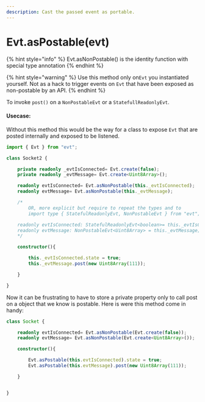 ```yaml
---
description: Cast the passed event as portable.
---
```


# Evt.asPostable\(evt\)

{% hint style="info" %}
Evt.asNonPostable\(\) is the identity function with special type annotation
{% endhint %}

{% hint style="warning" %}
Use this method only on`Evt` you instantiated yourself. Not as a hack to trigger events on `Evt` that have been exposed as non-postable by an API.
{% endhint %}

To invoke `post()` on a `NonPostableEvt` or a `StatefullReadonlyEvt`. 

#### Usecase:

Without this method this would be the way for a class to expose `Evt` that are posted internally and exposed to be listened. 

```typescript
import { Evt } from "evt";

class Socket2 {

    private readonly _evtIsConnected= Evt.create(false);
    private readonly _evtMessage= Evt.create<Uint8Array>();

    readonly evtIsConnected= Evt.asNonPostable(this._evtIsConnected);
    readonly evtMessage= Evt.asNonPostable(this._evtMessage);

    /* 
        OR, more explicit but require to repeat the types and to
        import type { StatefulReadonlyEvt, NonPostableEvt } from "evt";

    readonly evtIsConnected: StatefulReadonlyEvt<boolean>= this._evtIsConnected;
    readonly evtMessage: NonPostableEvt<Uint8Array> = this._evtMessage;
    */

    constructor(){

        this._evtIsConnected.state = true;
        this._evtMessage.post(new Uint8Array(111));

    }

}
```

Now it can be frustrating to have to store a private property only to call post on a object that we know is postable. Here is were this method come in handy: 

```typescript
class Socket {

    readonly evtIsConnected= Evt.asNonPostable(Evt.create(false));
    readonly evtMessage= Evt.asNonPostable(Evt.create<Uint8Array>());

    constructor(){

        Evt.asPostable(this.evtIsConnected).state = true;
        Evt.asPostable(this.evtMessage).post(new Uint8Array(111));

    }


}
```

